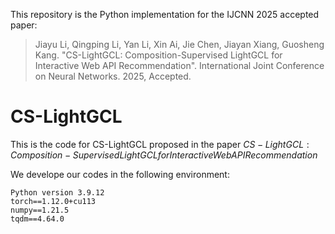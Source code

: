 This repository is the Python implementation for the IJCNN 2025 accepted paper:
> Jiayu Li, Qingping Li, Yan Li, Xin Ai, Jie Chen, Jiayan Xiang, Guosheng Kang. "CS-LightGCL: Composition-Supervised LightGCL for Interactive Web API Recommendation". International Joint Conference on Neural Networks. 2025, Accepted.

# CS-LightGCL

This is the code for CS-LightGCL proposed in the paper $CS-LightGCL: Composition-Supervised LightGCL for Interactive Web API Recommendation$


We develope our codes in the following environment:
```
Python version 3.9.12
torch==1.12.0+cu113
numpy==1.21.5
tqdm==4.64.0
```

